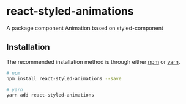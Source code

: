 # react-styled-animations

A package component Animation based on styled-component

## Installation

The recommended installation method is through either [npm](https://www.npmjs.com/) or [yarn](https://yarnpkg.com/en/).

```sh
# npm
npm install react-styled-animations --save

# yarn
yarn add react-styled-animations
```
